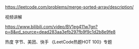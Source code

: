https://leetcode.com/problems/merge-sorted-array/description/

视频讲解

https://www.bilibili.com/video/BV1eg411w7gn?p=8&vd_source=dead283aa3efb297fb9f9c1d2b8e9fe8

热度
字节、美团、快手
《LeetCode热题HOT 100》专题
